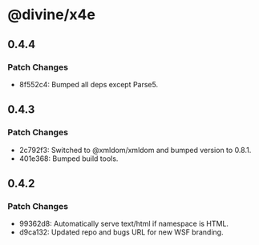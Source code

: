 # @divine/x4e

## 0.4.4

### Patch Changes

- 8f552c4: Bumped all deps except Parse5.

## 0.4.3

### Patch Changes

- 2c792f3: Switched to @xmldom/xmldom and bumped version to 0.8.1.
- 401e368: Bumped build tools.

## 0.4.2

### Patch Changes

- 99362d8: Automatically serve text/html if namespace is HTML.
- d9ca132: Updated repo and bugs URL for new WSF branding.
